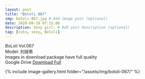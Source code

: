 ```yaml
---
layout: post
title: "Bololi 067"
img: bololi-067.jpg # Add image post (optional)
date: 2020-08-10 07:15:00
description: Sexy girl. # Add post description (optional)
tag: [cute, sexy, Bololi]
---
```

BoLoli Vol.067  
Model: 刘娅希                                          
Images in download package have full quality                    
Google Drive [Download Full](http://gestyy.com/ewF6qB)

{% include image-gallery.html folder="/assets/img/bololi-067/" %}
